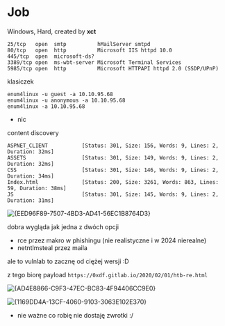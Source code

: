 # Job
Windows, Hard, created by **xct** 

```
25/tcp   open  smtp          hMailServer smtpd
80/tcp   open  http          Microsoft IIS httpd 10.0
445/tcp  open  microsoft-ds?
3389/tcp open  ms-wbt-server Microsoft Terminal Services
5985/tcp open  http          Microsoft HTTPAPI httpd 2.0 (SSDP/UPnP)
```


klasiczek
```
enum4linux -u guest -a 10.10.95.68
enum4linux -u anonymous -a 10.10.95.68
enum4linux -a 10.10.95.68
```
- nic

content discovery
```
ASPNET_CLIENT           [Status: 301, Size: 156, Words: 9, Lines: 2, Duration: 32ms]
ASSETS                  [Status: 301, Size: 149, Words: 9, Lines: 2, Duration: 32ms]
CSS                     [Status: 301, Size: 146, Words: 9, Lines: 2, Duration: 34ms]
Index.html              [Status: 200, Size: 3261, Words: 863, Lines: 59, Duration: 38ms]
JS                      [Status: 301, Size: 145, Words: 9, Lines: 2, Duration: 31ms]

```

![{EED96F89-7507-4BD3-AD41-56EC1B8764D3}](https://github.com/user-attachments/assets/43c8f624-86d1-4974-8743-e7c6b9c6aa8b)

dobra wygląda jak jedna z dwóch opcji
- rce przez makro w phishingu (nie realistyczne i w 2024 nierealne)
- netntlmsteal przez maila

ale to vulnlab to zacznę od ciężej wersji :D

z tego biorę payload `https://0xdf.gitlab.io/2020/02/01/htb-re.html`

![{AD4E8866-C9F3-47EC-BC83-4F94406CC9E0}](https://github.com/user-attachments/assets/3c38b90c-aab3-4abc-bf61-b33efcec9780)

![{1169DD4A-13CF-4060-9103-3063E102E370}](https://github.com/user-attachments/assets/b204b108-c5c0-4d25-b00e-1f492c369293)

- nie ważne co robię nie dostaję zwrotki :/














